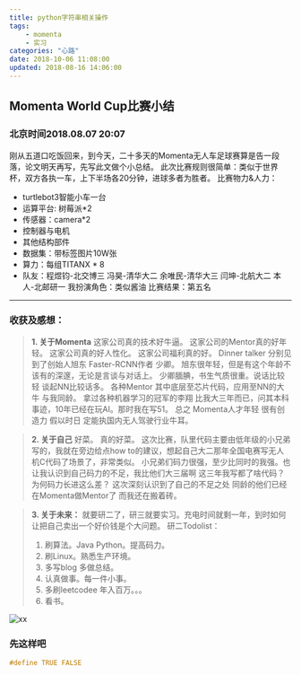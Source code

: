 ```yaml
---
title: python字符串相关操作
tags: 
	- momenta
	- 实习
categories: "心路"
date: 2018-10-06 11:08:00
updated: 2018-08-16 14:06:00
---
```


## Momenta World Cup比赛小结

### 北京时间2018.08.07 20:07

刚从五道口吃饭回来，到今天，二十多天的Momenta无人车足球赛算是告一段落，论文明天再写，先写此文做个小总结。
此次比赛规则很简单：类似于世界杯，双方各执一车，上下半场各20分钟，进球多者为胜者。
比赛物力&人力：
* turtlebot3智能小车一台
* 运算平台: 树莓派*2
* 传感器：camera*2
* 控制器与电机
* 其他结构部件
* 数据集：带标签图片10W张
* 算力：每组TITANX * 8
* 队友：程煜钧-北交博三 冯昊-清华大二 余唯民-清华大三 闫坤-北航大二 本人-北邮研一
我扮演角色：类似酱油
比赛结果：第五名
---

### 收获及感想：

>**1. 关于Momenta**
这家公司真的技术好牛逼。
这家公司的Mentor真的好年轻。
这家公司真的好人性化。
这家公司福利真的好。
Dinner talker 分别见到了创始人旭东 Faster-RCNN作者 少卿。
旭东很年轻，但是有这个年龄不该有的深邃，无论是言谈与对话上。
少卿腼腆，书生气质很重。说话比较轻 谈起NN比较话多。
各种Mentor 其中底层至芯片代码，应用至NN的大牛 与我同龄。
拿过各种机器学习的冠军的李翔  比我大三年而已，问其本科事迹，10年已经在玩AI。那时我在写51。
总之 Momenta人才年轻 很有创造力 假以时日 定能执国内无人驾驶行业牛耳。

>**2. 关于自己**
好菜。
真的好菜。
这次比赛，队里代码主要由低年级的小兄弟写的，我就在旁边给点how to的建议，想起自己大二那年全国电赛写无人机C代码了场景了，非常类似。
小兄弟们码力很强，至少比同时的我强。也让我认识到自己码力的不足，我比他们大三届啊 这三年我写都了啥代码？为何码力长进这么差？
这次深刻认识到了自己的不足之处 同龄的他们已经在Momenta做Mentor了 而我还在搬着砖。

>**3. 关于未来：**
就要研二了，研三就要实习。充电时间就剩一年，到时如何让把自己卖出一个好价钱是个大问题。
研二Todolist：
>1. 刷算法。Java Python。提高码力。
>2. 刷Linux。熟悉生产环境。
>3. 多写blog 多做总结。
>4. 认真做事。每一件小事。
>5. 多刷leetcodee 年入百万。。。
>6. 看书。
                             
![xx](http://wx2.sinaimg.cn/mw690/005B3ViFly1fua81aaagsj30hr0ffjru.jpg) 

### 先这样吧

``` C {.line-numbers}
#define TRUE FALSE
```

